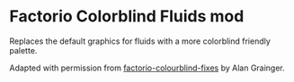 # Factorio Colorblind Fluids mod

Replaces the default graphics for fluids with a more colorblind friendly palette.

Adapted with permission from [factorio-colourblind-fixes](https://github.com/alangrainger/factorio-colourblind-fixes/) by Alan Grainger.
